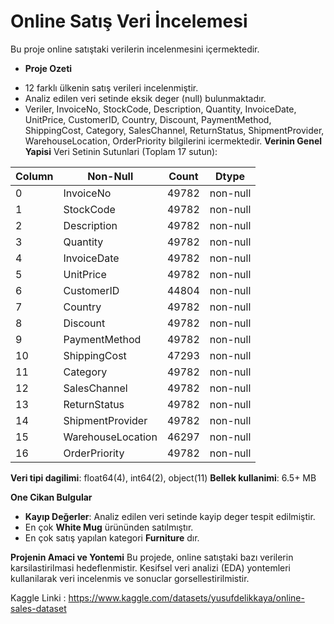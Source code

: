 # Online Satış Veri İncelemesi
Bu proje online satıştaki verilerin incelenmesini içermektedir.

* **Proje Ozeti** 
- 12 farklı ülkenin satış verileri incelenmiştir.
- Analiz edilen veri setinde eksik deger (null) bulunmaktadır.
- Veriler, InvoiceNo, StockCode, Description, Quantity, InvoiceDate, UnitPrice, CustomerID, Country, Discount, PaymentMethod, ShippingCost, Category, SalesChannel, ReturnStatus, ShipmentProvider, WarehouseLocation, OrderPriority bilgilerini icermektedir.
**Verinin Genel Yapisi**
Veri Setinin Sutunlari (Toplam 17 sutun):

|  Column                |    Non-Null | Count    | Dtype  |
|---  | ------             |       -------------- | -----  |
| 0    |  InvoiceNo             |   49782  | non-null  |   int64  |
| 1    | StockCode              |   49782   | non-null  | object |
| 2    |  Description           |   49782   | non-null     |object |
| 3    |   Quantity             |   49782   |non-null    | int64  |
| 4    |  InvoiceDate           |   49782   |non-null     |object |
 |5    |   UnitPrice            |   49782   | non-null    | float64|
 |6    |   CustomerID           |   44804   | non-null    | float64|
| 7    |   Country              |   49782   | non-null    | object |
| 8    |   Discount             |   49782   |non-null     |float64|
 |9    |   PaymentMethod        |   49782   | non-null    | object |
 |10   |  ShippingCost          |   47293   | non-null    | float64|
| 11   |  Category              |  49782    |non-null    | object |
 |12   |  SalesChannel          |  49782    |non-null    | object |
| 13   |  ReturnStatus          |  49782    |non-null   |  object |
| 14   |  ShipmentProvider      |  49782    |non-null     |object |
| 15   |  WarehouseLocation     | 46297    |non-null    | object |
| 16   |  OrderPriority         | 49782    |non-null   |  object |


**Veri tipi dagilimi**: float64(4), int64(2), object(11)
**Bellek kullanimi**:  6.5+ MB

**One Cikan Bulgular**
- **Kayıp Değerler**: Analiz edilen veri setinde kayip deger tespit edilmiştir.
- En çok **White Mug** ürününden satılmıştır.
- En çok satış yapılan kategori **Furniture** dır.

**Projenin Amaci ve Yontemi**
Bu projede, online satıştaki bazı verilerin karsilastirilmasi hedeflenmistir. Kesifsel veri analizi (EDA) yontemleri kullanilarak veri incelenmis ve sonuclar gorsellestirilmistir. 

Kaggle Linki : https://www.kaggle.com/datasets/yusufdelikkaya/online-sales-dataset




